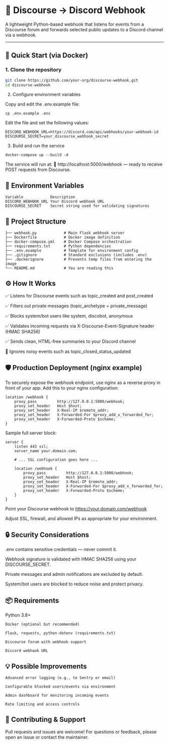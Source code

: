 # 🧩 Discourse → Discord Webhook

A lightweight Python-based webhook that listens for events from a Discourse forum and forwards selected public updates to a Discord channel via a webhook.

---

## 🚀 Quick Start (via Docker)

### 1. Clone the repository

```bash
git clone https://github.com/your-org/discourse-webhook.git
cd discourse-webhook
```

2. Configure environment variables

Copy and edit the .env.example file:
```
cp .env.example .env
```

Edit the file and set the following values:
```
DISCORD_WEBHOOK_URL=https://discord.com/api/webhooks/your-webhook-id
DISCOURSE_SECRET=your_discourse_webhook_secret
```

3. Build and run the service
```
docker-compose up --build -d
```

The service will run at:
📍 http://localhost:5000/webhook — ready to receive POST requests from Discourse.
## 🔐 Environment Variables
	Variable			Description
	DISCORD_WEBHOOK_URL	Your Discord webhook URL
	DISCOURSE_SECRET	Secret string used for validating signatures

## 📁 Project Structure

```
├── webhook.py            # Main Flask webhook server
├── Dockerfile            # Docker image definition
├── docker-compose.yml    # Docker Compose orchestration
├── requirements.txt      # Python dependencies
├── .env.example          # Template for environment config
├── .gitignore            # Standard exclusions (includes .env)
├── .dockerignore         # Prevents temp files from entering the image
└── README.md             # You are reading this
```

## ⚙️ How It Works

✅ Listens for Discourse events such as topic_created and post_created

✅ Filters out private messages (topic_archetype = private_message)

✅ Blocks system/bot users like system, discobot, anonymous

✅ Validates incoming requests via X-Discourse-Event-Signature header (HMAC SHA256)

✅ Sends clean, HTML-free summaries to your Discord channel

🚫 Ignores noisy events such as topic_closed_status_updated

## 🛡️ Production Deployment (nginx example)

To securely expose the webhook endpoint, use nginx as a reverse proxy in front of your app.
Add this to your nginx configuration:
```
location /webhook {
    proxy_pass         http://127.0.0.1:5000/webhook;
    proxy_set_header   Host $host;
    proxy_set_header   X-Real-IP $remote_addr;
    proxy_set_header   X-Forwarded-For $proxy_add_x_forwarded_for;
    proxy_set_header   X-Forwarded-Proto $scheme;
}
```

Sample full server block:
```
server {
    listen 443 ssl;
    server_name your.domain.com;

    # ... SSL configuration goes here ...

    location /webhook {
        proxy_pass         http://127.0.0.1:5000/webhook;
        proxy_set_header   Host $host;
        proxy_set_header   X-Real-IP $remote_addr;
        proxy_set_header   X-Forwarded-For $proxy_add_x_forwarded_for;
        proxy_set_header   X-Forwarded-Proto $scheme;
    }
}
```
Point your Discourse webhook to https://your.domain.com/webhook

Adjust SSL, firewall, and allowed IPs as appropriate for your environment.

## 🔒 Security Considerations

.env contains sensitive credentials — never commit it.

Webhook signature is validated with HMAC SHA256 using your DISCOURSE_SECRET.

Private messages and admin notifications are excluded by default.

System/bot users are blocked to reduce noise and protect privacy.

## 📦 Requirements

Python 3.8+

	Docker (optional but recommended)

	Flask, requests, python-dotenv (requirements.txt)

	Discourse forum with webhook support

	Discord webhook URL

## 💡 Possible Improvements

    Advanced error logging (e.g., to Sentry or email)

    Configurable blocked users/events via environment

    Admin dashboard for monitoring incoming events

    Rate limiting and access controls

## 🤝 Contributing & Support

Pull requests and issues are welcome!
For questions or feedback, please open an Issue or contact the maintainer.